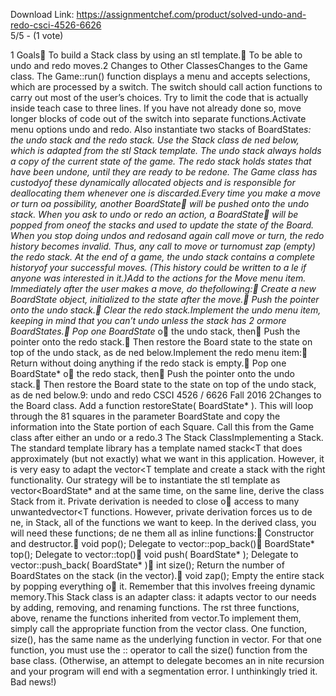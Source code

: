 Download Link: https://assignmentchef.com/product/solved-undo-and-redo-csci-4526-6626
<br>
5/5 - (1 vote)

1 Goals&#xf; To build a Stack class by using an stl template.&#xf; To be able to undo and redo moves.2 Changes to Other ClassesChanges to the Game class. The Game::run() function displays a menu and accepts selections, which are processed by a switch. The switch should call action functions to carry out most of the user’s choices. Try to limit the code that is actually inside teach case to three lines. If you have not already done so, move longer blocks of code out of the switch into separate functions.Activate menu options undo and redo. Also instantiate two stacks of BoardState*s: the undo stack and the redo stack. Use the Stack class de ned below, which is adapted from the stl Stack template. The undo stack always holds a copy of the current state of the game. The redo stack holds states that have been undone, until they are ready to be redone. The Game class has custodyof these dynamically allocated objects and is responsible for deallocating them whenever one is discarded.Every time you make a move or turn oa possibility, another BoardState&#x3; will be pushed onto the undo stack. When you ask to undo or redo an action, a BoardState&#x3; will be popped from oneof the stacks and used to update the state of the Board. When you stop doing undos and redosand again call move or turn, the redo history becomes invalid. Thus, any call to move or turnomust zap (empty) the redo stack. At the end of a game, the undo stack contains a complete historyof your successful moves. (This history could be written to a le if anyone was interested in it.)Add to the actions for the Move menu item. Immediately after the user makes a move, do thefollowing:&#xf; Create a new BoardState object, initialized to the state after the move.&#xf; Push the pointer onto the undo stack.&#xf; Clear the redo stack.Implement the undo menu item, keeping in mind that you can’t undo unless the stack has 2 ormore BoardStates.&#xf; Pop one BoardState* o&#xb; the undo stack, then&#xf; Push the pointer onto the redo stack.&#xf; Then restore the Board state to the state on top of the undo stack, as de ned below.Implement the redo menu item:&#xf; Return without doing anything if the redo stack is empty.&#xf; Pop one BoardState* o&#xb; the redo stack, then&#xf; Push the pointer onto the undo stack.&#xf; Then restore the Board state to the state on top of the undo stack, as de ned below.9: undo and redo CSCI 4526 / 6626 Fall 2016 2Changes to the Board class. Add a function restoreState( BoardState* ). This will loop through the 81 squares in the parameter BoardState and copy the information into the State portion of each Square. Call this from the Game class after either an undo or a redo.3 The Stack ClassImplementing a Stack. The standard template library has a template named stack&lt;T that does approximately (but not exactly) what we want in this application. However, it is very easy to adapt the vector&lt;T template and create a stack with the right functionality. Our strategy will be to instantiate the stl template as vector&lt;BoardState* and at the same time, on the same line, derive the class Stack from it. Private derivation is needed to close o&#xb; access to many unwantedvector&lt;T functions. However, private derivation forces us to de ne, in Stack, all of the functions we want to keep. In the derived class, you will need these functions; de ne them all as inline functions:&#xf; Constructor and destructor.&#xf; void pop(); Delegate to vector::pop_back()&#xf; BoardState* top(); Delegate to vector::top()&#xf; void push( BoardState* ); Delegate to vector::push_back( BoardState* )&#xf; int size(); Return the number of BoardStates on the stack (in the vector).&#xf; void zap(); Empty the entire stack by popping everything o&#xb; it. Remember that this involves freeing dynamic memory.This Stack class is an adapter class: it adapts vector to our needs by adding, removing, and renaming functions. The rst three functions, above, rename the functions inherited from vector.To implement them, simply call the appropriate function from the vector class. One function, size(), has the same name as the underlying function in vector. For that one function, you must use the :: operator to call the size() function from the base class. (Otherwise, an attempt to delegate becomes an in nite recursion and your program will end with a segmentation error. I unthinkingly tried it. Bad news!)